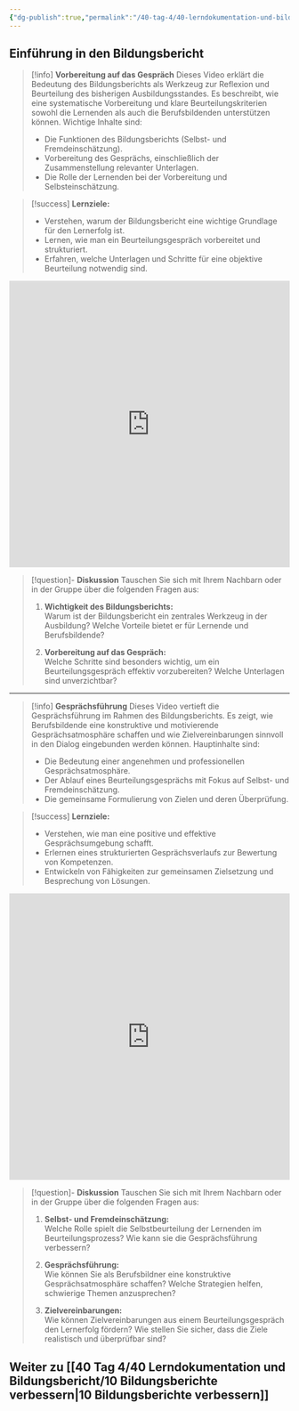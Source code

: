 ```yaml
---
{"dg-publish":true,"permalink":"/40-tag-4/40-lerndokumentation-und-bildungsbericht/09-bildungsberichte/"}
---
```


## Einführung in den Bildungsbericht

>[!info] **Vorbereitung auf das Gespräch**
>Dieses Video erklärt die Bedeutung des Bildungsberichts als Werkzeug zur Reflexion und Beurteilung des bisherigen Ausbildungsstandes. Es beschreibt, wie eine systematische Vorbereitung und klare Beurteilungskriterien sowohl die Lernenden als auch die Berufsbildenden unterstützen können. Wichtige Inhalte sind:
>
>- Die Funktionen des Bildungsberichts (Selbst- und Fremdeinschätzung).
>- Vorbereitung des Gesprächs, einschließlich der Zusammenstellung relevanter Unterlagen.
>- Die Rolle der Lernenden bei der Vorbereitung und Selbsteinschätzung.

>[!success] **Lernziele:**
>- Verstehen, warum der Bildungsbericht eine wichtige Grundlage für den Lernerfolg ist.
>- Lernen, wie man ein Beurteilungsgespräch vorbereitet und strukturiert.
>- Erfahren, welche Unterlagen und Schritte für eine objektive Beurteilung notwendig sind.

<iframe width="100%" height="515" src="https://www.youtube.com/embed/VHiotHBtpzw?si=4R0li65oCRFYVyIh" title="YouTube video player" frameborder="0" allow="accelerometer; autoplay; clipboard-write; encrypted-media; gyroscope; picture-in-picture; web-share" referrerpolicy="strict-origin-when-cross-origin" allowfullscreen></iframe>

>[!question]- **Diskussion**
>Tauschen Sie sich mit Ihrem Nachbarn oder in der Gruppe über die folgenden Fragen aus:
>
>1. **Wichtigkeit des Bildungsberichts:**  
>   Warum ist der Bildungsbericht ein zentrales Werkzeug in der Ausbildung? Welche Vorteile bietet er für Lernende und Berufsbildende?
>
>2. **Vorbereitung auf das Gespräch:**  
>   Welche Schritte sind besonders wichtig, um ein Beurteilungsgespräch effektiv vorzubereiten? Welche Unterlagen sind unverzichtbar?

---

>[!info] **Gesprächsführung**
>Dieses Video vertieft die Gesprächsführung im Rahmen des Bildungsberichts. Es zeigt, wie Berufsbildende eine konstruktive und motivierende Gesprächsatmosphäre schaffen und wie Zielvereinbarungen sinnvoll in den Dialog eingebunden werden können. Hauptinhalte sind:
>
>- Die Bedeutung einer angenehmen und professionellen Gesprächsatmosphäre.
>- Der Ablauf eines Beurteilungsgesprächs mit Fokus auf Selbst- und Fremdeinschätzung.
>- Die gemeinsame Formulierung von Zielen und deren Überprüfung.

>[!success] **Lernziele:**
>- Verstehen, wie man eine positive und effektive Gesprächsumgebung schafft.
>- Erlernen eines strukturierten Gesprächsverlaufs zur Bewertung von Kompetenzen.
>- Entwickeln von Fähigkeiten zur gemeinsamen Zielsetzung und Besprechung von Lösungen.

<iframe width="100%" height="515" src="https://www.youtube.com/embed/wG_ZUUjQI1k?si=HxmiEnYZDEGlgX-g" title="YouTube video player" frameborder="0" allow="accelerometer; autoplay; clipboard-write; encrypted-media; gyroscope; picture-in-picture; web-share" referrerpolicy="strict-origin-when-cross-origin" allowfullscreen></iframe>

>[!question]- **Diskussion**
>Tauschen Sie sich mit Ihrem Nachbarn oder in der Gruppe über die folgenden Fragen aus:
>
>1. **Selbst- und Fremdeinschätzung:**  
>   Welche Rolle spielt die Selbstbeurteilung der Lernenden im Beurteilungsprozess? Wie kann sie die Gesprächsführung verbessern?
>
>2. **Gesprächsführung:**  
>   Wie können Sie als Berufsbildner eine konstruktive Gesprächsatmosphäre schaffen? Welche Strategien helfen, schwierige Themen anzusprechen?
>
>3. **Zielvereinbarungen:**  
>   Wie können Zielvereinbarungen aus einem Beurteilungsgespräch den Lernerfolg fördern? Wie stellen Sie sicher, dass die Ziele realistisch und überprüfbar sind?

## Weiter zu [[40 Tag 4/40 Lerndokumentation und Bildungsbericht/10 Bildungsberichte verbessern\|10 Bildungsberichte verbessern]]